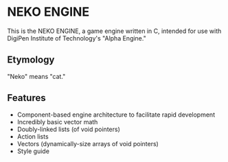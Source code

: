 NEKO ENGINE
===========

This is the NEKO ENGINE, a game engine written in C, intended for use with DigiPen Institute of Technology's "Alpha Engine."


Etymology
---------

"Neko" means "cat."


Features
--------

* Component-based engine architecture to facilitate rapid development
* Incredibly basic vector math
* Doubly-linked lists (of void pointers)
* Action lists
* Vectors (dynamically-size arrays of void pointers)
* Style guide
